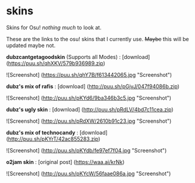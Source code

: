 # skins
Skins for Osu! _nothing much_ to look at.

These are the links to the osu! skins that I currently use. ~~Maybe~~ this will be updated maybe not.

**dubzcantgetagoodskin** (Supports all Modes) : [download] (https://puu.sh/qhXKV/579b936989.zip)

![Screenshot] (https://puu.sh/qhY7B/f613442065.jpg "Screenshot")

**dubz's mix of rafis** : [download] (http://puu.sh/pGjvJ/047f94086b.zip)

![Screenshot] (http://puu.sh/pKYd6/9ba346b3c5.jpg "Screenshot")

**dubz's ugly skin** : [download] (http://puu.sh/pRdLV/4bd7c11cea.zip)

![Screenshot] (http://puu.sh/pRdXW/2610b91c23.jpg "Screenshot")

**dubz's mix of technocandy** : [download] (http://puu.sh/pKYrT/42ac855283.zip)

![Screenshot] (http://puu.sh/pKYdb/fe97ef7f04.jpg "Screenshot")

**o2jam skin** : [original post] (https://waa.ai/krNk)

![Screenshot] (http://puu.sh/pKYcW/56faae086a.jpg "Screenshot")
